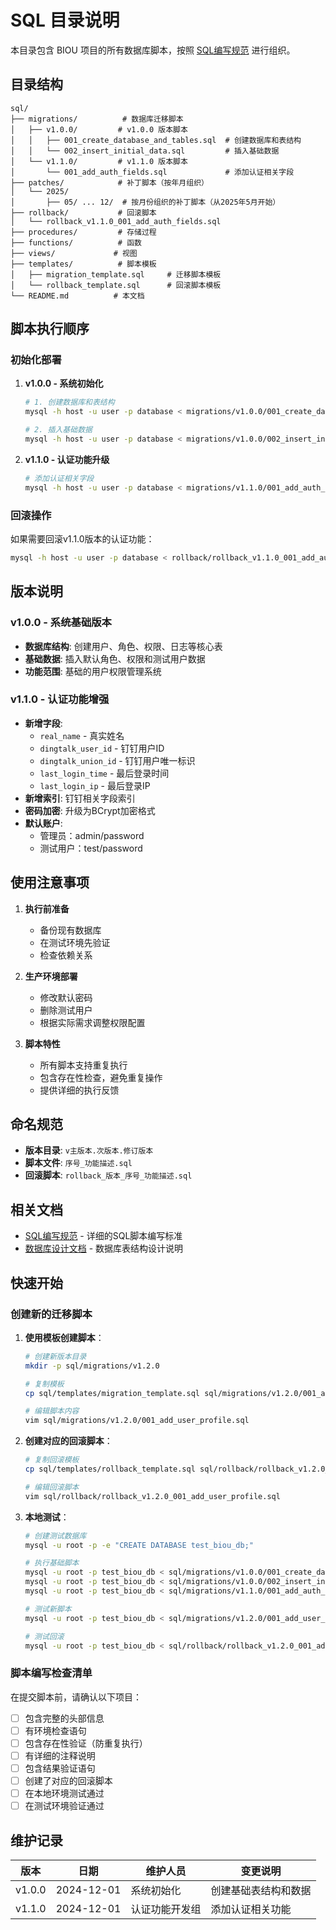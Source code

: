 # SQL 目录说明

本目录包含 BIOU 项目的所有数据库脚本，按照 [SQL编写规范](../docs/SQL_STANDARDS.md) 进行组织。

## 目录结构

```
sql/
├── migrations/          # 数据库迁移脚本
│   ├── v1.0.0/         # v1.0.0 版本脚本
│   │   ├── 001_create_database_and_tables.sql  # 创建数据库和表结构
│   │   └── 002_insert_initial_data.sql         # 插入基础数据
│   └── v1.1.0/         # v1.1.0 版本脚本
│       └── 001_add_auth_fields.sql             # 添加认证相关字段
├── patches/            # 补丁脚本（按年月组织）
│   └── 2025/
│       ├── 05/ ... 12/  # 按月份组织的补丁脚本（从2025年5月开始）
├── rollback/           # 回滚脚本
│   └── rollback_v1.1.0_001_add_auth_fields.sql
├── procedures/         # 存储过程
├── functions/          # 函数
├── views/             # 视图
├── templates/          # 脚本模板
│   ├── migration_template.sql     # 迁移脚本模板
│   └── rollback_template.sql      # 回滚脚本模板
└── README.md          # 本文档
```

## 脚本执行顺序

### 初始化部署

1. **v1.0.0 - 系统初始化**
   ```bash
   # 1. 创建数据库和表结构
   mysql -h host -u user -p database < migrations/v1.0.0/001_create_database_and_tables.sql
   
   # 2. 插入基础数据
   mysql -h host -u user -p database < migrations/v1.0.0/002_insert_initial_data.sql
   ```

2. **v1.1.0 - 认证功能升级**
   ```bash
   # 添加认证相关字段
   mysql -h host -u user -p database < migrations/v1.1.0/001_add_auth_fields.sql
   ```

### 回滚操作

如果需要回滚v1.1.0版本的认证功能：
```bash
mysql -h host -u user -p database < rollback/rollback_v1.1.0_001_add_auth_fields.sql
```

## 版本说明

### v1.0.0 - 系统基础版本
- **数据库结构**: 创建用户、角色、权限、日志等核心表
- **基础数据**: 插入默认角色、权限和测试用户数据
- **功能范围**: 基础的用户权限管理系统

### v1.1.0 - 认证功能增强
- **新增字段**: 
  - `real_name` - 真实姓名
  - `dingtalk_user_id` - 钉钉用户ID
  - `dingtalk_union_id` - 钉钉用户唯一标识
  - `last_login_time` - 最后登录时间
  - `last_login_ip` - 最后登录IP
- **新增索引**: 钉钉相关字段索引
- **密码加密**: 升级为BCrypt加密格式
- **默认账户**: 
  - 管理员：admin/password
  - 测试用户：test/password

## 使用注意事项

1. **执行前准备**
   - 备份现有数据库
   - 在测试环境先验证
   - 检查依赖关系

2. **生产环境部署**
   - 修改默认密码
   - 删除测试用户
   - 根据实际需求调整权限配置

3. **脚本特性**
   - 所有脚本支持重复执行
   - 包含存在性检查，避免重复操作
   - 提供详细的执行反馈

## 命名规范

- **版本目录**: `v主版本.次版本.修订版本`
- **脚本文件**: `序号_功能描述.sql`
- **回滚脚本**: `rollback_版本_序号_功能描述.sql`

## 相关文档

- [SQL编写规范](../docs/SQL_STANDARDS.md) - 详细的SQL脚本编写标准
- [数据库设计文档](../docs/DATABASE.md) - 数据库表结构设计说明

## 快速开始

### 创建新的迁移脚本

1. **使用模板创建脚本**：
   ```bash
   # 创建新版本目录
   mkdir -p sql/migrations/v1.2.0
   
   # 复制模板
   cp sql/templates/migration_template.sql sql/migrations/v1.2.0/001_add_user_profile.sql
   
   # 编辑脚本内容
   vim sql/migrations/v1.2.0/001_add_user_profile.sql
   ```

2. **创建对应的回滚脚本**：
   ```bash
   # 复制回滚模板
   cp sql/templates/rollback_template.sql sql/rollback/rollback_v1.2.0_001_add_user_profile.sql
   
   # 编辑回滚脚本
   vim sql/rollback/rollback_v1.2.0_001_add_user_profile.sql
   ```

3. **本地测试**：
   ```bash
   # 创建测试数据库
   mysql -u root -p -e "CREATE DATABASE test_biou_db;"
   
   # 执行基础脚本
   mysql -u root -p test_biou_db < sql/migrations/v1.0.0/001_create_database_and_tables.sql
   mysql -u root -p test_biou_db < sql/migrations/v1.0.0/002_insert_initial_data.sql
   mysql -u root -p test_biou_db < sql/migrations/v1.1.0/001_add_auth_fields.sql
   
   # 测试新脚本
   mysql -u root -p test_biou_db < sql/migrations/v1.2.0/001_add_user_profile.sql
   
   # 测试回滚
   mysql -u root -p test_biou_db < sql/rollback/rollback_v1.2.0_001_add_user_profile.sql
   ```

### 脚本编写检查清单

在提交脚本前，请确认以下项目：

- [ ] 包含完整的头部信息
- [ ] 有环境检查语句
- [ ] 包含存在性验证（防重复执行）
- [ ] 有详细的注释说明
- [ ] 包含结果验证语句
- [ ] 创建了对应的回滚脚本
- [ ] 在本地环境测试通过
- [ ] 在测试环境验证通过

## 维护记录

| 版本 | 日期 | 维护人员 | 变更说明 |
|------|------|----------|----------|
| v1.0.0 | 2024-12-01 | 系统初始化 | 创建基础表结构和数据 |
| v1.1.0 | 2024-12-01 | 认证功能开发组 | 添加认证相关功能 | 